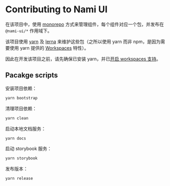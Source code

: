 # Contributing to Nami UI

在该项目中，使用 [monorepo](http://www.drmaciver.com/2016/10/why-you-should-use-a-single-repository-for-all-your-companys-projects/) 方式来管理组件，每个组件对应一个包，并发布在 `@nami-ui/*` 作用域下。

该项目使用 [yarn](https://yarnpkg.com/) 及 [lerna](https://github.com/lerna/lerna) 来维护这些包（之所以使用 yarn 而非 npm，是因为需要使用 yarn 提供的 [Workspaces](https://classic.yarnpkg.com/blog/2017/08/02/introducing-workspaces/) 特性）。

因此在开发该项目之前，请先确保已安装 yarn，并已[开启 workspaces 支持](https://classic.yarnpkg.com/blog/2017/08/02/introducing-workspaces/#setting-up-workspaces)。

## Pacakge scripts

安装项目依赖：

```bash
yarn bootstrap
```

清理项目依赖：

```bash
yarn clean
```

启动本地文档服务：

```bash
yarn docs
```

启动 storybook 服务：

```bash
yarn storybook
```

发布版本：

```bash
yarn release
```